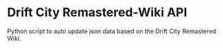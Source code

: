 # Drift City Remastered-Wiki API
 Python script to auto update json data based on the Drift City Remastered Wiki.
 
 
